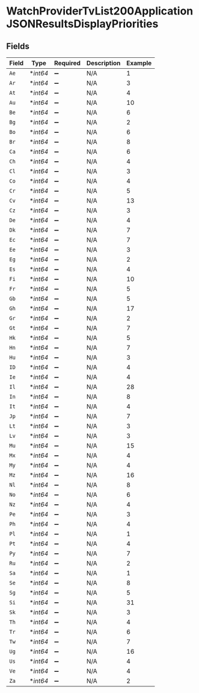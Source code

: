 # WatchProviderTvList200ApplicationJSONResultsDisplayPriorities


## Fields

| Field              | Type               | Required           | Description        | Example            |
| ------------------ | ------------------ | ------------------ | ------------------ | ------------------ |
| `Ae`               | **int64*           | :heavy_minus_sign: | N/A                | 1                  |
| `Ar`               | **int64*           | :heavy_minus_sign: | N/A                | 3                  |
| `At`               | **int64*           | :heavy_minus_sign: | N/A                | 4                  |
| `Au`               | **int64*           | :heavy_minus_sign: | N/A                | 10                 |
| `Be`               | **int64*           | :heavy_minus_sign: | N/A                | 6                  |
| `Bg`               | **int64*           | :heavy_minus_sign: | N/A                | 2                  |
| `Bo`               | **int64*           | :heavy_minus_sign: | N/A                | 6                  |
| `Br`               | **int64*           | :heavy_minus_sign: | N/A                | 8                  |
| `Ca`               | **int64*           | :heavy_minus_sign: | N/A                | 6                  |
| `Ch`               | **int64*           | :heavy_minus_sign: | N/A                | 4                  |
| `Cl`               | **int64*           | :heavy_minus_sign: | N/A                | 3                  |
| `Co`               | **int64*           | :heavy_minus_sign: | N/A                | 4                  |
| `Cr`               | **int64*           | :heavy_minus_sign: | N/A                | 5                  |
| `Cv`               | **int64*           | :heavy_minus_sign: | N/A                | 13                 |
| `Cz`               | **int64*           | :heavy_minus_sign: | N/A                | 3                  |
| `De`               | **int64*           | :heavy_minus_sign: | N/A                | 4                  |
| `Dk`               | **int64*           | :heavy_minus_sign: | N/A                | 7                  |
| `Ec`               | **int64*           | :heavy_minus_sign: | N/A                | 7                  |
| `Ee`               | **int64*           | :heavy_minus_sign: | N/A                | 3                  |
| `Eg`               | **int64*           | :heavy_minus_sign: | N/A                | 2                  |
| `Es`               | **int64*           | :heavy_minus_sign: | N/A                | 4                  |
| `Fi`               | **int64*           | :heavy_minus_sign: | N/A                | 10                 |
| `Fr`               | **int64*           | :heavy_minus_sign: | N/A                | 5                  |
| `Gb`               | **int64*           | :heavy_minus_sign: | N/A                | 5                  |
| `Gh`               | **int64*           | :heavy_minus_sign: | N/A                | 17                 |
| `Gr`               | **int64*           | :heavy_minus_sign: | N/A                | 2                  |
| `Gt`               | **int64*           | :heavy_minus_sign: | N/A                | 7                  |
| `Hk`               | **int64*           | :heavy_minus_sign: | N/A                | 5                  |
| `Hn`               | **int64*           | :heavy_minus_sign: | N/A                | 7                  |
| `Hu`               | **int64*           | :heavy_minus_sign: | N/A                | 3                  |
| `ID`               | **int64*           | :heavy_minus_sign: | N/A                | 4                  |
| `Ie`               | **int64*           | :heavy_minus_sign: | N/A                | 4                  |
| `Il`               | **int64*           | :heavy_minus_sign: | N/A                | 28                 |
| `In`               | **int64*           | :heavy_minus_sign: | N/A                | 8                  |
| `It`               | **int64*           | :heavy_minus_sign: | N/A                | 4                  |
| `Jp`               | **int64*           | :heavy_minus_sign: | N/A                | 7                  |
| `Lt`               | **int64*           | :heavy_minus_sign: | N/A                | 3                  |
| `Lv`               | **int64*           | :heavy_minus_sign: | N/A                | 3                  |
| `Mu`               | **int64*           | :heavy_minus_sign: | N/A                | 15                 |
| `Mx`               | **int64*           | :heavy_minus_sign: | N/A                | 4                  |
| `My`               | **int64*           | :heavy_minus_sign: | N/A                | 4                  |
| `Mz`               | **int64*           | :heavy_minus_sign: | N/A                | 16                 |
| `Nl`               | **int64*           | :heavy_minus_sign: | N/A                | 8                  |
| `No`               | **int64*           | :heavy_minus_sign: | N/A                | 6                  |
| `Nz`               | **int64*           | :heavy_minus_sign: | N/A                | 4                  |
| `Pe`               | **int64*           | :heavy_minus_sign: | N/A                | 3                  |
| `Ph`               | **int64*           | :heavy_minus_sign: | N/A                | 4                  |
| `Pl`               | **int64*           | :heavy_minus_sign: | N/A                | 1                  |
| `Pt`               | **int64*           | :heavy_minus_sign: | N/A                | 4                  |
| `Py`               | **int64*           | :heavy_minus_sign: | N/A                | 7                  |
| `Ru`               | **int64*           | :heavy_minus_sign: | N/A                | 2                  |
| `Sa`               | **int64*           | :heavy_minus_sign: | N/A                | 1                  |
| `Se`               | **int64*           | :heavy_minus_sign: | N/A                | 8                  |
| `Sg`               | **int64*           | :heavy_minus_sign: | N/A                | 5                  |
| `Si`               | **int64*           | :heavy_minus_sign: | N/A                | 31                 |
| `Sk`               | **int64*           | :heavy_minus_sign: | N/A                | 3                  |
| `Th`               | **int64*           | :heavy_minus_sign: | N/A                | 4                  |
| `Tr`               | **int64*           | :heavy_minus_sign: | N/A                | 6                  |
| `Tw`               | **int64*           | :heavy_minus_sign: | N/A                | 7                  |
| `Ug`               | **int64*           | :heavy_minus_sign: | N/A                | 16                 |
| `Us`               | **int64*           | :heavy_minus_sign: | N/A                | 4                  |
| `Ve`               | **int64*           | :heavy_minus_sign: | N/A                | 4                  |
| `Za`               | **int64*           | :heavy_minus_sign: | N/A                | 2                  |